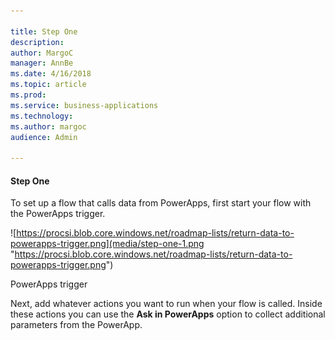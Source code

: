 ```yaml
---

title: Step One
description: 
author: MargoC
manager: AnnBe
ms.date: 4/16/2018
ms.topic: article
ms.prod: 
ms.service: business-applications
ms.technology: 
ms.author: margoc
audience: Admin

---
```

#### Step One

To set up a flow that calls data from PowerApps, first start your flow with the
PowerApps trigger.

![https://procsi.blob.core.windows.net/roadmap-lists/return-data-to-powerapps-trigger.png](media/step-one-1.png "https://procsi.blob.core.windows.net/roadmap-lists/return-data-to-powerapps-trigger.png")
<!-- Picture 40 -->


PowerApps trigger

Next, add whatever actions you want to run when your flow is called. Inside
these actions you can use the **Ask in PowerApps** option to collect additional
parameters from the PowerApp.

